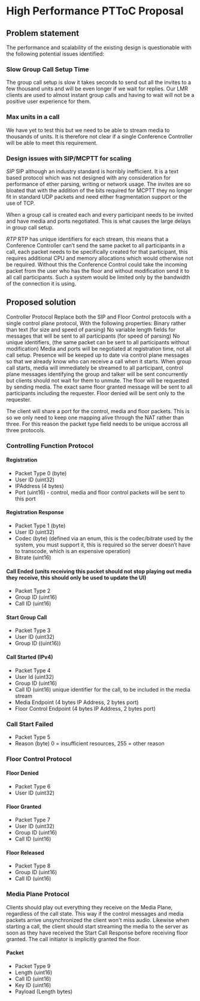 # High Performance PTToC Proposal

## Problem statement
The performance and scalability of the existing design is questionable with the following potential issues identified:

### Slow Group Call Setup Time
The group call setup is slow it takes seconds to send out all the invites to a few thousand units and will be even longer if we wait for replies. Our LMR clients are used to almost instant group calls and having to wait will not be a positive user experience for them.

### Max units in a call
We have yet to test this but we need to be able to stream media to thousands of units. It is therefore not clear if a single Conference Controller will be able to meet this requirement.

### Design issues with SIP/MCPTT for scaling
*SIP*
SIP although an industry standard is horribly inefficient. It is a text based protocol which was not designed with any consideration for performance of ether parsing, writing or network usage. The invites are so bloated that with the addition of the bits required for MCPTT they no longer fit in standard UDP packets and need either fragmentation support or the use of TCP.

When a group call is created each and every participant needs to be invited and have media and ports negotiated. This is what causes the large delays in group call setup.

*RTP*
RTP has unique identifiers for each stream, this means that a Conference Controller can’t send the same packet to all participants in a call, each packet needs to be specifically created for that participant, this requires additional CPU and memory allocations which would otherwise not be required. Without this the Conference Control could take the incoming packet from the user who has the floor and without modification send it to all call participants. Such a system would be limited only by the bandwidth of the connection it is using.

## Proposed solution
Controller Protocol
Replace both the SIP and Floor Control protocols with a single control plane protocol, With the following properties:
Binary rather than text (for size and speed of parsing)
No variable length fields for messages that will be sent to all participants  (for speed of parsing)
No unique identifiers, (the same packet can be sent to all participants without modification)
Media and ports will be negotiated at registration time, not all call setup.
Presence will be keeped up to date via control plane messages so that we already know who can receive a call when it starts.
When group call starts, media will immediately be streamed to all participant, control plane messages identifying the group and talker will be sent concurrently but clients should not wait for them to unmute.
The floor will be requested by sending media.
The exact same floor granted message will be sent to all participants including the requester.
Floor denied will be sent only to the requester.

The client will share a port for the control, media and floor packets. This is so we only need to keep one mapping alive through the NAT rather than three. For this reason the packet type field needs to be unique accross all three protocols.

### Controlling Function Protocol
#### Registration
* Packet Type 0 (byte)
* User ID (uint32)
* IPAddress (4 bytes)
* Port (uint16) - control, media and floor control packets will be sent to this port

#### Registration Response
* Packet Type 1 (byte)
* User ID (uint32)
* Codec (byte) (defined via an enum, this is the codec/bitrate used by the system, you must support it, this is required so the server doesn’t have to transcode, which is an expensive operation)
* Bitrate (uint16)

#### Call Ended (units receiving this packet should not stop playing out media they receive, this should only be used to update the UI)
* Packet Type 2
* Group ID (uint16)
* Call ID (uint16)

#### Start Group Call
* Packet Type 3
* User ID (uint32)
* Group ID ((uint16))

#### Call Started (IPv4)
* Packet Type 4
* User Id (uint32)
* Group ID (uint16)
* Call ID (uint16) unique identifier for the call, to be included in the media stream
* Media Endpoint (4 bytes IP Address, 2 bytes port)
* Floor Control Endpoint (4 bytes IP Address, 2 bytes port)

### Call Start Failed
* Packet Type 5
* Reason (byte) 0 = insufficient resources, 255 = other reason

### Floor Control Protocol
#### Floor Denied
* Packet Type 6
* User ID (uint32)

#### Floor Granted
* Packet Type 7
* User ID (uint32) 
* Group ID (uint16)
* Call ID (uint16)

#### Floor Released
* Packet Type 8
* Group ID (uint16)
* Call ID (uint16)

### Media Plane Protocol
Clients should play out everything they receive on the Media Plane, regardless of the call state. This way if the control messages and media packets arrive unsynchronized the client won't miss audio.
Likewise when starting a call, the client should start streaming the media to the server as soon as they have received the Start Call Response before receiving floor granted. The call initiator is implicitly granted the floor.

#### Packet
* Packet Type 9
* Length (uint16)
* Call ID (uint16)
* Key ID (uint16)
* Payload (Length bytes)
